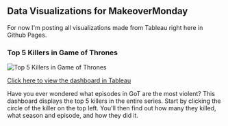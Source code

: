 ## Data Visualizations for MakeoverMonday

For now I'm posting all visualizations made from Tableau right here in Github Pages.

### Top 5 Killers in Game of Thrones

![Top 5 Killers in Game of Thrones](https://drive.google.com/file/d/1bHgMJxEty1_dvG2BXAy5z_F4sZRPICIJ/view?usp=sharing)

[Click here to view the dashboard in Tableau](https://tabsoft.co/3s04g4s)

Have you ever wondered what episodes in GoT are the most violent? This dashboard displays the top 5 killers in the entire series. 
Start by clicking the circle of the killer on the top left. You'll then find out how many they killed, what season and 
episode, and how they did it. 




